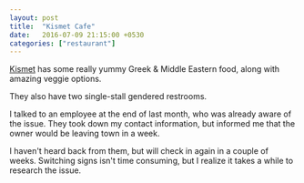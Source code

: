 ```yaml
---
layout: post
title:  "Kismet Cafe"
date:   2016-07-09 21:15:00 +0530
categories: ["restaurant"]
---
```


[Kismet](https://www.facebook.com/HITWaustin/) has some really yummy Greek & Middle Eastern food, along with amazing veggie options. 

They also have two single-stall gendered restrooms. 

I talked to an employee at the end of last month, who was already aware of the issue. They took down my contact information, but informed me that the owner would be leaving town in a week. 

I haven't heard back from them, but will check in again in a couple of weeks. Switching signs isn't time consuming, but I realize it takes a while to research the issue. 
